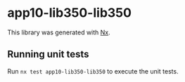# app10-lib350-lib350

This library was generated with [Nx](https://nx.dev).

## Running unit tests

Run `nx test app10-lib350-lib350` to execute the unit tests.

